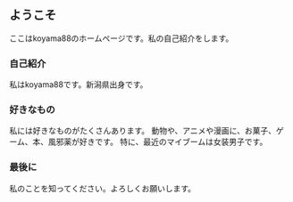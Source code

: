 ## ようこそ

ここはkoyama88のホームページです。私の自己紹介をします。

### 自己紹介

私はkoyama88です。新潟県出身です。

### 好きなもの

私には好きなものがたくさんあります。
動物や、アニメや漫画に、お菓子、ゲーム、本、風邪薬が好きです。
特に、最近のマイブームは女装男子です。

### 最後に

私のことを知ってください。よろしくお願いします。
